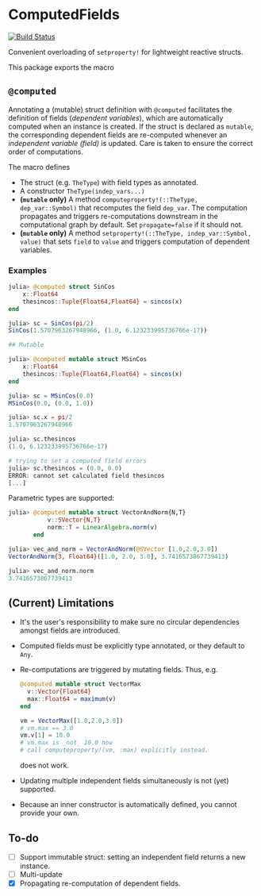 # ComputedFields

[![Build Status](https://github.com/skleinbo/ComputedFields.jl/actions/workflows/CI.yml/badge.svg?branch=main)](https://github.com/skleinbo/ComputedFields.jl/actions/workflows/CI.yml?query=branch%3Amain)

Convenient overloading of `setproperty!` for lightweight reactive structs.

This package exports the macro

## `@computed`

Annotating a (mutable) struct definition with `@computed` facilitates the definition of fields (_dependent variables_), which are automatically computed when an instance is created. If the struct is declared as `mutable`, the corresponding dependent fields are re-computed whenever an _independent variable (field)_ is updated. Care is taken to ensure the correct order of computations.

The macro defines

* The struct (e.g. `TheType`) with field types as annotated.
* A constructor `TheType(indep_vars...)`
* __(`mutable` only)__ A method `computeproperty!(::TheType, dep_var::Symbol)` that recomputes the field `dep_var`. The computation propagates and triggers re-computations downstream in the computational graph by default. Set `propagate=false` if it should not.
* __(`mutable` only)__ A method `setproperty!(::TheType, indep_var::Symbol, value)` that sets `field` to `value` and triggers computation of dependent variables.

### Examples

```julia
julia> @computed struct SinCos
    x::Float64
    thesincos::Tuple{Float64,Float64} = sincos(x)
end

julia> sc = SinCos(pi/2)
SinCos(1.5707963267948966, (1.0, 6.123233995736766e-17))

## Mutable

julia> @computed mutable struct MSinCos
    x::Float64
    thesincos::Tuple{Float64,Float64} = sincos(x)
end

julia> sc = MSinCos(0.0)
MSinCos(0.0, (0.0, 1.0))

julia> sc.x = pi/2
1.5707963267948966

julia> sc.thesincos
(1.0, 6.123233995736766e-17)

# trying to set a computed field errors
julia> sc.thesincos = (0.0, 0.0)
ERROR: cannot set calculated field thesincos
[...]
```

Parametric types are supported:

```julia
julia> @computed mutable struct VectorAndNorm{N,T}
           v::SVector{N,T}
           norm::T = LinearAlgebra.norm(v)
       end

julia> vec_and_norm = VectorAndNorm(@SVector [1.0,2.0,3.0])
VectorAndNorm{3, Float64}([1.0, 2.0, 3.0], 3.7416573867739413)

julia> vec_and_norm.norm
3.7416573867739413
```

## (Current) Limitations

* It's the user's responsibility to make sure no circular dependencies amongst fields are introduced.
* Computed fields must be explicitly type annotated, or they default to `Any`.
* Re-computations are triggered by mutating fields. Thus, e.g.
  
  ```julia
  @computed mutable struct VectorMax
    v::Vector{Float64}
    max::Float64 = maximum(v)
  end

  vm = VectorMax([1.0,2.0,3.0])
  # vm.max == 3.0
  vm.v[1] = 10.0
  # vm.max is _not_ 10.0 now
  # call computeproperty!(vm, :max) explicitly instead.
  ```

  does not work.
* Updating multiple independent fields simultaneously is not (yet) supported.
* Because an inner constructor is automatically defined, you cannot provide your own.

## To-do

* [ ] Support immutable struct: setting an independent field returns a new instance.
* [ ] Multi-update
* [x] Propagating re-computation of dependent fields.
